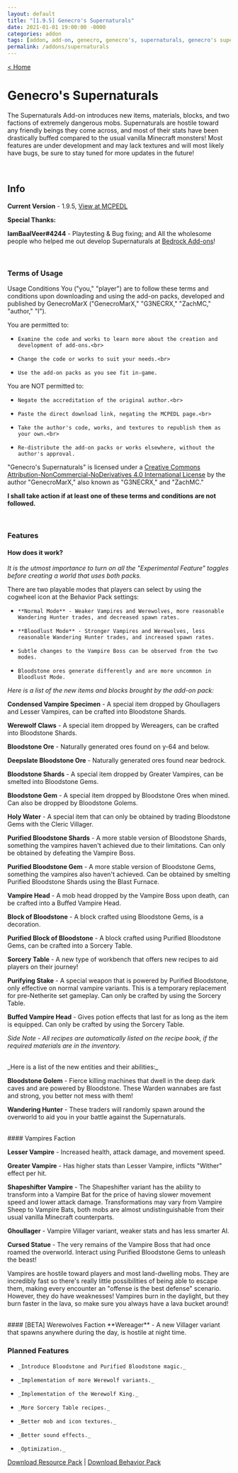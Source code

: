 ```yaml
---
layout: default
title: "[1.9.5] Genecro's Supernaturals"
date: 2021-01-01 19:00:00 -0000
categories: addon
tags: [addon, add-on, genecro, genecro's, supernaturals, genecro's supernaturals]
permalink: /addons/supernaturals
---
```

[< Home](https://genecromarx.github.io)

# Genecro's Supernaturals

The Supernaturals Add-on introduces new items, materials, blocks, and two factions of extremely dangerous mobs. Supernaturals are hostile toward any friendly beings they come across, and most of their stats have been drastically buffed compared to the usual vanilla Minecraft monsters! Most features are under development and may lack textures and will most likely have bugs, be sure to stay tuned for more updates in the future!

<br>

## Info

**Current Version** - 1.9.5, [View at MCPEDL](https://mcpedl.com/the-vampires-addon/)

**Special Thanks:**

**IamBaalVeer#4244** - Playtesting & Bug fixing; and
All the wholesome people who helped me out develop Supernaturals at [Bedrock Add-ons](https://discord.gg/HMSRWuR78w)!

<br>

### Terms of Usage

Usage Conditions
You ("you," "player") are to follow these terms and conditions upon downloading and using the add-on packs, developed and published by GenecroMarX ("GenecroMarX," "G3NECRX," "ZachMC," "author," "I").

You are permitted to:

-     Examine the code and works to learn more about the creation and development of add-ons.<br>
-     Change the code or works to suit your needs.<br>
-     Use the add-on packs as you see fit in-game.

You are NOT permitted to:

-     Negate the accreditation of the original author.<br>
-     Paste the direct download link, negating the MCPEDL page.<br>
-     Take the author's code, works, and textures to republish them as your own.<br>
-     Re-distribute the add-on packs or works elsewhere, without the author's approval.
 
"Genecro's Supernaturals" is licensed under a [Creative Commons Attribution-NonCommercial-NoDerivatives 4.0 International License](https://creativecommons.org/licenses/by-nc-nd/4.0/) by the author "GenecroMarX," also known as "G3NECRX," and "ZachMC." 
 
**I shall take action if at least one of these terms and conditions are not followed.**

<br>

### Features

#### How does it work?

_It is the utmost importance to turn on all the "Experimental Feature" toggles before creating a world that uses both packs._

There are two playable modes that players can select by using the cogwheel icon at the Behavior Pack settings:

-     **Normal Mode** - Weaker Vampires and Werewolves, more reasonable Wandering Hunter trades, and decreased spawn rates.

-     **Bloodlust Mode** - Stronger Vampires and Werewolves, less reasonable Wandering Hunter trades, and increased spawn rates.

-     Subtle changes to the Vampire Boss can be observed from the two modes.

-     Bloodstone ores generate differently and are more uncommon in Bloodlust Mode.
 

_Here is a list of the new items and blocks brought by the add-on pack:_

**Condensed Vampire Specimen** - A special item dropped by Ghoullagers and Lesser Vampires, can be crafted into Bloodstone Shards.

**Werewolf Claws** - A special item dropped by Wereagers, can be crafted into Bloodstone Shards.

**Bloodstone Ore** - Naturally generated ores found on y-64 and below.

**Deepslate Bloodstone Ore** - Naturally generated ores found near bedrock.

**Bloodstone Shards** - A special item dropped by Greater Vampires, can be smelted into Bloodstone Gems.

**Bloodstone Gem** - A special item dropped by Bloodstone Ores when mined. Can also be dropped by Bloodstone Golems.

**Holy Water** - A special item that can only be obtained by trading Bloodstone Gems with the Cleric Villager.

**Purified Bloodstone Shards** - A more stable version of Bloodstone Shards, something the vampires haven't achieved due to their limitations. Can only be obtained by defeating the Vampire Boss.

**Purified Bloodstone Gem** - A more stable version of Bloodstone Gems, something the vampires also haven't achieved. Can be obtained by smelting Purified Bloodstone Shards using the Blast Furnace.

**Vampire Head** - A mob head dropped by the Vampire Boss upon death, can be crafted into a Buffed Vampire Head.

**Block of Bloodstone** - A block crafted using Bloodstone Gems, is a decoration.

**Purified Block of Bloodstone** - A block crafted using Purified Bloodstone Gems, can be crafted into a Sorcery Table.

**Sorcery Table** - A new type of workbench that offers new recipes to aid players on their journey!

**Purifying Stake** - A special weapon that is powered by Purified Bloodstone, only effective on normal vampire variants. This is a temporary replacement for pre-Netherite set gameplay. Can only be crafted by using the Sorcery Table.

**Buffed Vampire Head** - Gives potion effects that last for as long as the item is equipped. Can only be crafted by using the Sorcery Table.

_Side Note - All recipes are automatically listed on the recipe book, if the required materials are in the inventory._

<br>
_Here is a list of the new entities and their abilities:_

**Bloodstone Golem** - Fierce killing machines that dwell in the deep dark caves and are powered by Bloodstone. These Warden wannabes are fast and strong, you better not mess with them!

**Wandering Hunter** - These traders will randomly spawn around the overworld to aid you in your battle against the Supernaturals.

<br>
#### Vampires Faction

**Lesser Vampire** - Increased health, attack damage, and movement speed.

**Greater Vampire** - Has higher stats than Lesser Vampire, inflicts "Wither" effect per hit.

**Shapeshifter Vampire** - The Shapeshifter variant has the ability to transform into a Vampire Bat for the price of having slower movement speed and lower attack damage. Transformations may vary from Vampire Sheep to Vampire Bats, both mobs are almost undistinguishable from their usual vanilla Minecraft counterparts.

**Ghoullager** - Vampire Villager variant, weaker stats and has less smarter AI.

**Cursed Statue** - The very remains of the Vampire Boss that had once roamed the overworld. Interact using Purified Bloodstone Gems to unleash the beast!
 
Vampires are hostile toward players and most land-dwelling mobs. They are incredibly fast so there's really little possibilities of being able to escape them, making every encounter an "offense is the best defense" scenario.
However, they do have weaknesses! Vampires burn in the daylight, but they burn faster in the lava, so make sure you always have a lava bucket around!

<br>
#### [BETA] Werewolves Faction
**Wereager** - A new Villager variant that spawns anywhere during the day, is hostile at night time.

<br>

### Planned Features

-     _Introduce Bloodstone and Purified Bloodstone magic._

-     _Implementation of more Werewolf variants._

-     _Implementation of the Werewolf King._

-     _More Sorcery Table recipes._

-     _Better mob and icon textures._

-     _Better sound effects._

-     _Optimization._

[Download Resource Pack](https://download1503.mediafire.com/gigarl43uhkg/gac0cuuejytmd9t/RP_Supernaturals_1-9-5.mcaddon) | [Download Behavior Pack](https://download1588.mediafire.com/xqts3xcka9zg/aimw0658xin2keq/BP_Supernaturals_1-9-5.mcaddon)
